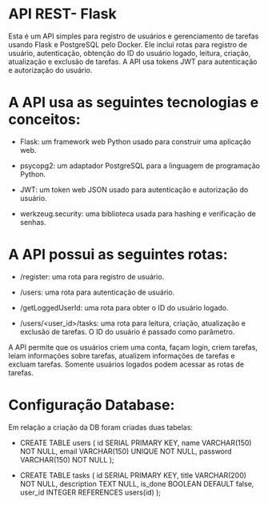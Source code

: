 # API REST- Flask

Esta é um API simples para registro de usuários e gerenciamento de tarefas usando Flask e PostgreSQL pelo Docker. Ele inclui rotas para registro de usuário, autenticação, obtenção do ID do usuário logado, leitura, criação, atualização e exclusão de tarefas. A API usa tokens JWT para autenticação e autorização do usuário.

# A API usa as seguintes tecnologias e conceitos:

- Flask: um framework web Python usado para construir uma aplicação web.

- psycopg2: um adaptador PostgreSQL para a linguagem de programação Python.

- JWT: um token web JSON usado para autenticação e autorização do usuário.

- werkzeug.security: uma biblioteca usada para hashing e verificação de senhas.

# A API possui as seguintes rotas:

- /register: uma rota para registro de usuário.

- /users: uma rota para autenticação de usuário.

- /getLoggedUserId: uma rota para obter o ID do usuário logado.

- /users/<user_id>/tasks: uma rota para leitura, criação, atualização e exclusão de tarefas. O ID do usuário é passado como parâmetro.

A API permite que os usuários criem uma conta, façam login, criem tarefas, leiam informações sobre tarefas, atualizem informações de tarefas e excluam tarefas. Somente usuários logados podem acessar as rotas de tarefas.

# Configuração Database:
Em relação a criação da DB foram criadas duas tabelas:
- CREATE TABLE users (
    id SERIAL PRIMARY KEY,
    name VARCHAR(150) NOT NULL,
    email VARCHAR(150) UNIQUE NOT NULL,
    password VARCHAR(150) NOT NULL
);

- CREATE TABLE tasks (
    id SERIAL PRIMARY KEY,
    title VARCHAR(200) NOT NULL,
    description TEXT NULL,
    is_done BOOLEAN DEFAULT false,
    user_id INTEGER REFERENCES users(id)
);
